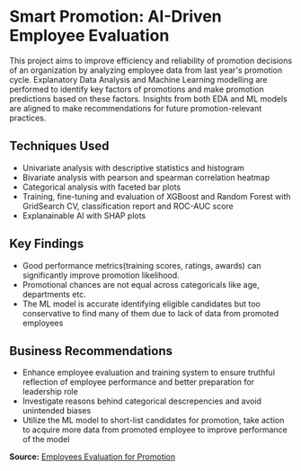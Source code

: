 # Smart Promotion: AI-Driven Employee Evaluation

This project aims to improve efficiency and reliability of promotion decisions of an organization by analyzing employee data from last year's promotion cycle. Explanatory Data Analysis and Machine Learning modelling are performed to identify key factors of promotions and make promotion predictions based on these factors. Insights from both EDA and ML models are aligned to make recommendations for future promotion-relevant practices.

## **Techniques Used**
- Univariate analysis with descriptive statistics and histogram
- Bivariate analysis with pearson and spearman correlation heatmap
- Categorical analysis with faceted bar plots
- Training, fine-tuning and evaluation of XGBoost and Random Forest with GridSearch CV, classification report and ROC-AUC score
- Explanainable AI with SHAP plots

## **Key Findings**
- Good performance metrics(training scores, ratings, awards) can significantly improve promotion likelihood.
- Promotional chances are not equal across categoricals like age, departments etc.
- The ML model is accurate identifying eligible candidates but too conservative to find many of them due to lack of data from promoted employees

## **Business Recommendations**
- Enhance employee evaluation and training system to ensure truthful reflection of employee performance and better preparation for leadership role
- Investigate reasons behind categorical descrepencies and avoid unintended biases
- Utilize the ML model to short-list candidates for promotion, take action to acquire more data from promoted employee to improve performance of the model

**Source:** [Employees Evaluation for Promotion](https://www.kaggle.com/datasets/muhammadimran112233/employees-evaluation-for-promotion)
